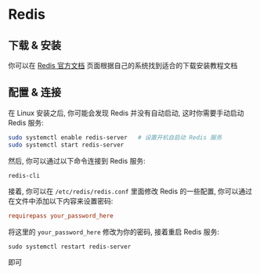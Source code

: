 # Redis

## 下载 & 安装

你可以在 [Redis 官方文档](https://redis.io/docs/latest/operate/oss_and_stack/install/install-stack/) 页面根据自己的系统找到适合的下载安装教程文档

## 配置 & 连接

在 Linux 安装之后, 你可能会发现 Redis 并没有自动启动, 这时你需要手动启动 Redis 服务:

```bash
sudo systemctl enable redis-server   # 设置开机自启动 Redis 服务
sudo systemctl start redis-server
```

然后, 你可以通过以下命令连接到 Redis 服务:

```bash
redis-cli
```

接着, 你可以在 `/etc/redis/redis.conf` 里面修改 Redis 的一些配置, 你可以通过在文件中添加以下内容来设置密码:

```conf
requirepass your_password_here   
```

将这里的 `your_password_here` 修改为你的密码, 接着重启 Redis 服务:

```shell
sudo systemctl restart redis-server
```

即可